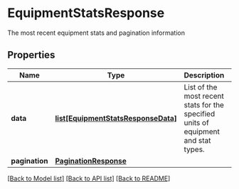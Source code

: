# EquipmentStatsResponse

The most recent equipment stats and pagination information
## Properties
Name | Type | Description | Notes
------------ | ------------- | ------------- | -------------
**data** | [**list[EquipmentStatsResponseData]**](EquipmentStatsResponseData.md) | List of the most recent stats for the specified units of equipment and stat types. | 
**pagination** | [**PaginationResponse**](PaginationResponse.md) |  | 

[[Back to Model list]](../README.md#documentation-for-models) [[Back to API list]](../README.md#documentation-for-api-endpoints) [[Back to README]](../README.md)



